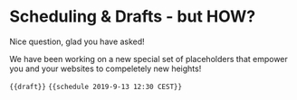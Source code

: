 # Scheduling & Drafts - but HOW?

Nice question, glad you have asked!

We have been working on a new special set of placeholders that empower you and your websites to compeletely new heights!

`{{draft}}`
`{{schedule 2019-9-13 12:30 CEST}}`
